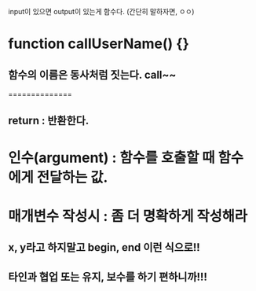 input이 있으면 output이 있는게 함수다. (간단히 말하자면, ㅇㅇ)

# function callUserName() {} 
## 함수의 이름은 동사처럼 짓는다. call~~

==============
## return : 반환한다.

# 인수(argument) : 함수를 호출할 때 함수에게 전달하는 값.

# 매개변수 작성시 : 좀 더 명확하게 작성해라
## x, y라고 하지말고 begin, end 이런 식으로!!
## 타인과 협업 또는 유지, 보수를 하기 편하니까!!!